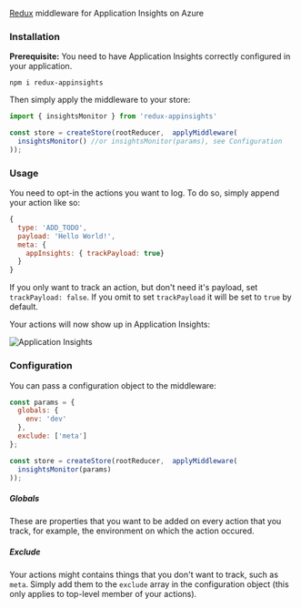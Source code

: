 [Redux](https://github.com/reactjs/redux) middleware for Application Insights on Azure

### Installation
**Prerequisite:** You need to have Application Insights correctly configured in your application.

`npm i redux-appinsights`

Then simply apply the middleware to your store:

``` JavaScript
import { insightsMonitor } from 'redux-appinsights' 

const store = createStore(rootReducer,  applyMiddleware(
  insightsMonitor() //or insightsMonitor(params), see Configuration
));
```


### Usage

You need to opt-in the actions you want to log. To do so, simply append your action like so:

``` JavaScript
{
  type: 'ADD_TODO',
  payload: 'Hello World!',
  meta: {
    appInsights: { trackPayload: true}
  }
}
```

If you only want to track an action, but don't need it's payload, set `trackPayload: false`.
If you omit to set `trackPayload` it will be set to `true` by default.

Your actions will now show up in Application Insights:  
  
![Application Insights](https://raw.githubusercontent.com/wbuchwalter/redux-appinsights/master/insights.png)

### Configuration
You can pass a configuration object to the middleware:

``` JavaScript
const params = {
  globals: {
    env: 'dev'
  },
  exclude: ['meta']
};

const store = createStore(rootReducer,  applyMiddleware(
  insightsMonitor(params)
));

```

##### Globals  

These are properties that you want to be added on every action that you track, for example, the environment on which the action occured.

##### Exclude

Your actions might contains things that you don't want to track, such as `meta`. Simply add them to the `exclude` array in the configuration object (this only applies to top-level member of your actions).


